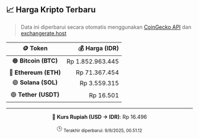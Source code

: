 

<!-- HARGA_KRIPTO -->
## 📈 Harga Kripto Terbaru

> Data ini diperbarui secara otomatis menggunakan [CoinGecko API](https://www.coingecko.com/) dan [exchangerate.host](https://exchangerate.host/)

<div align="center">

| 🪙 Token | 💰 Harga (IDR) |
|:------:|---------------:|
| 🟠 **Bitcoin (BTC)**   | Rp 1.852.963.445 |
| 🔵 **Ethereum (ETH)**  | Rp 71.367.454 |
| 🟣 **Solana (SOL)**    | Rp 3.559.315 |
| 🟢 **Tether (USDT)**   | Rp 16.501 |

---

💱 **Kurs Rupiah (USD → IDR)**: Rp 16.496

🕒 <sub>Terakhir diperbarui: 9/9/2025, 00.51.12</sub>

</div>
<!-- /HARGA_KRIPTO -->